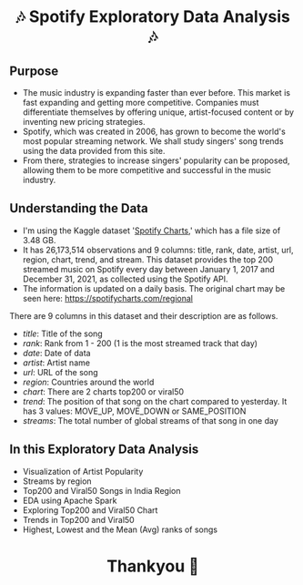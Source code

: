 <center><h1>🎶 Spotify Exploratory Data Analysis 🎶</h1></center>

## Purpose

- The music industry is expanding faster than ever before. This market is fast expanding and getting more competitive. Companies must differentiate themselves by offering unique, artist-focused content or by inventing new pricing strategies. 
- Spotify, which was created in 2006, has grown to become the world's most popular streaming network. We shall study singers' song trends using the data provided from this site.
- From there, strategies to increase singers' popularity can be proposed, allowing them to be more competitive and successful in the music industry.

## Understanding the Data
- I'm using the Kaggle dataset '[Spotify Charts](https://www.kaggle.com/datasets/dhruvildave/spotify-charts),' which has a file size of 3.48 GB.
- It has 26,173,514 observations and 9 columns: title, rank, date, artist, url, region, chart, trend, and stream. This dataset provides the top 200 streamed music on Spotify every day between January 1, 2017 and December 31, 2021, as collected using the Spotify API. 
- The information is updated on a daily basis. The original chart may be seen here: https://spotifycharts.com/regional

There are 9 columns in this dataset and their description are as follows.
- <i>title</i>: Title of the song
- <i>rank</i>: Rank from 1 - 200 (1 is the most streamed track that day)
- <i>date</i>: Date of data
- <i>artist</i>: Artist name
- <i>url</i>: URL of the song
- <i>region</i>: Countries around the world
- <i>chart</i>: There are 2 charts top200 or viral50
- <i>trend</i>: The position of that song on the chart compared to yesterday. It has 3 values: MOVE_UP, MOVE_DOWN or SAME_POSITION
- <i>streams</i>: The total number of global streams of that song in one day

## In this Exploratory Data Analysis

- Visualization of Artist Popularity
- Streams by region
- Top200 and Viral50 Songs in India Region
- EDA using Apache Spark
- Exploring Top200 and Viral50 Chart
- Trends in Top200 and Viral50
- Highest, Lowest and the Mean (Avg) ranks of songs

<center><h1> Thankyou 💖 </h1></center>
